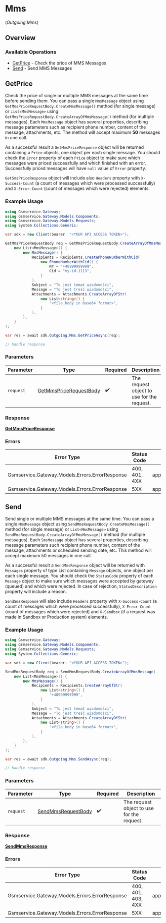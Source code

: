 # Mms
(*Outgoing.Mms*)

## Overview

### Available Operations

* [GetPrice](#getprice) - Check the price of MMS Messages
* [Send](#send) - Send MMS Messages

## GetPrice


Check the price of single or multiple MMS messages at the same time before sending them. You can pass a single `MmsMessage` object using `GetMmsPriceRequestBody.CreateMmsMessage()` method (for single message) or `List<MmsMessage>` using `GetMmsPriceRequestBody.CreateArrayOfMmsMessage()` method (for multiple messages). Each `MmsMessage` object has several properties, describing message parameters such as recipient phone number, content of the message, attachments, etc.
The method will accept maximum **50** messages in one call.

As a successful result a `GetMmsPriceResponse` object will be returned  containing a `Price` objects, one object per each single message. You should check the `Error` property of each `Price` object to make sure which messages were priced successfully and which finished with an error. Successfully priced messages will have `null` value of `Error` property.

`GetSmsPriceResponse` object will include also `Headers` property with `X-Success-Count` (a count of messages which were processed successfully) and `X-Error-Count` (count of messages which were rejected) elements.

### Example Usage

```csharp
using Gsmservice.Gateway;
using Gsmservice.Gateway.Models.Components;
using Gsmservice.Gateway.Models.Requests;
using System.Collections.Generic;

var sdk = new Client(bearer: "<YOUR API ACCESS TOKEN>");

GetMmsPriceRequestBody req = GetMmsPriceRequestBody.CreateArrayOfMmsMessage(
    new List<MmsMessage>() {
        new MmsMessage() {
            Recipients = Recipients.CreatePhoneNumberWithCid(
                new PhoneNumberWithCid() {
                    Nr = "+48999999999",
                    Cid = "my-id-1113",
                }
            ),
            Subject = "To jest temat wiadomości",
            Message = "To jest treść wiadomości",
            Attachments = Attachments.CreateArrayOfStr(
                new List<string>() {
                    "<file_body in base64 format>",
                }
            ),
        },
    }
);

var res = await sdk.Outgoing.Mms.GetPriceAsync(req);

// handle response
```

### Parameters

| Parameter                                                                 | Type                                                                      | Required                                                                  | Description                                                               |
| ------------------------------------------------------------------------- | ------------------------------------------------------------------------- | ------------------------------------------------------------------------- | ------------------------------------------------------------------------- |
| `request`                                                                 | [GetMmsPriceRequestBody](../../Models/Requests/GetMmsPriceRequestBody.md) | :heavy_check_mark:                                                        | The request object to use for the request.                                |

### Response

**[GetMmsPriceResponse](../../Models/Requests/GetMmsPriceResponse.md)**

### Errors

| Error Type                                     | Status Code                                    | Content Type                                   |
| ---------------------------------------------- | ---------------------------------------------- | ---------------------------------------------- |
| Gsmservice.Gateway.Models.Errors.ErrorResponse | 400, 401, 4XX                                  | application/problem+json                       |
| Gsmservice.Gateway.Models.Errors.ErrorResponse | 5XX                                            | application/problem+json                       |

## Send


Send single or multiple MMS messages at the same time. You can pass a single `MmsMessage` object using `SendMmsRequestBody.CreateMmsMessage()` method (for single message) or `List<MmsMessage>` using `SendMmsRequestBody.CreateArrayOfMmsMessage()` method (for multiple messages). Each `SmsMessage` object has several properties, describing message parameters such recipient phone number, content of the message, attachments or scheduled sending date, etc. This method will accept maximum 50 messages in one call.

As a successful result a `SendMmsResponse` object will be returned with `Messages` property of type List<Message> containing `Message` objects, one object per each single message. You should check the `StatusCode` property of each `Message` object to make sure which messages were accepted by gateway (queued) and which were rejected. In case of rejection, `StatusDescription` property will include a reason.

`SendSmsResponse` will also include `Headers` property with `X-Success-Count` (a count of messages which were processed successfully), `X-Error-Count` (count of messages which were rejected) and `X-Sandbox` (if a request was made in Sandbox or Production system) elements.

### Example Usage

```csharp
using Gsmservice.Gateway;
using Gsmservice.Gateway.Models.Components;
using Gsmservice.Gateway.Models.Requests;
using System.Collections.Generic;

var sdk = new Client(bearer: "<YOUR API ACCESS TOKEN>");

SendMmsRequestBody req = SendMmsRequestBody.CreateArrayOfMmsMessage(
    new List<MmsMessage>() {
        new MmsMessage() {
            Recipients = Recipients.CreateArrayOfStr(
                new List<string>() {
                    "+48999999999",
                }
            ),
            Subject = "To jest temat wiadomości",
            Message = "To jest treść wiadomości",
            Attachments = Attachments.CreateArrayOfStr(
                new List<string>() {
                    "<file_body in base64 format>",
                }
            ),
        },
    }
);

var res = await sdk.Outgoing.Mms.SendAsync(req);

// handle response
```

### Parameters

| Parameter                                                         | Type                                                              | Required                                                          | Description                                                       |
| ----------------------------------------------------------------- | ----------------------------------------------------------------- | ----------------------------------------------------------------- | ----------------------------------------------------------------- |
| `request`                                                         | [SendMmsRequestBody](../../Models/Requests/SendMmsRequestBody.md) | :heavy_check_mark:                                                | The request object to use for the request.                        |

### Response

**[SendMmsResponse](../../Models/Requests/SendMmsResponse.md)**

### Errors

| Error Type                                     | Status Code                                    | Content Type                                   |
| ---------------------------------------------- | ---------------------------------------------- | ---------------------------------------------- |
| Gsmservice.Gateway.Models.Errors.ErrorResponse | 400, 401, 403, 4XX                             | application/problem+json                       |
| Gsmservice.Gateway.Models.Errors.ErrorResponse | 5XX                                            | application/problem+json                       |
